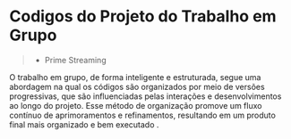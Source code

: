 # Codigos do Projeto do Trabalho em Grupo

> - Prime Streaming


O trabalho em grupo, de forma inteligente e estruturada, segue uma abordagem na qual os códigos são organizados por meio de versões progressivas, que são influenciadas pelas interações e desenvolvimentos ao longo do projeto. Esse método de organização promove um fluxo contínuo de aprimoramentos e refinamentos, resultando em um produto final mais organizado  e  bem executado .
